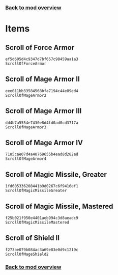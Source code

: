 ### [Back to mod overview](./README.md)

# Items

## Scroll of Force Armor



`ef5d605d4c9347d7bf657c98459aa1a3`  
`ScrollOfForceArmor`  

## Scroll of Mage Armor II



`eee011bb33584568bfa7194c44e89ed4`  
`ScrollOfMageArmor2`  

## Scroll of Mage Armor III



`dd4b7a5554e7430e8d4fd0ad0cd3717a`  
`ScrollOfMageArmor3`  

## Scroll of Mage Armor IV



`7105cae07d4a40769655b4ead8d282ad`  
`ScrollOfMageArmor4`  

## Scroll of Magic Missile, Greater



`1fd605336208441b9d0267c6f9416ef1`  
`ScrollOfMagicMissileGreater`  

## Scroll of Magic Missile, Mastered



`f25b021f950e4401aeb994c3d8aeadc9`  
`ScrollOfMagicMissileMastered`  

## Scroll of Shield II



`f273be079b084ac3a69e83e0d9c1219c`  
`ScrollOfMageShield2`  


### [Back to mod overview](./README.md)
